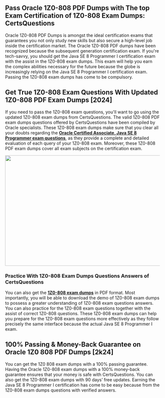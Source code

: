 <h2>Pass Oracle 1Z0-808 PDF Dumps with The top Exam Certification of 1Z0-808 Exam Dumps: CertsQuestions</h2>
<p>Oracle 1Z0-808 PDF Dumps is amongst the ideal certification exams that guarantees you not only study new skills but also secure a high-level job inside the certification market. The Oracle 1Z0-808 PDF dumps have been recognized because the subsequent generation certification exam. If you're tech-savvy, you should get the Java SE 8 Programmer I certification exam with the assist in the 1Z0-808 exam dumps. This exam will help you earn the complex abilities necessary for the future because the globe is increasingly relying on the Java SE 8 Programmer I certification exam. Passing the 1Z0-808 exam dumps has come to be compulsory.</p>
<h2>Get True 1Z0-808 Exam Questions With Updated 1Z0-808 PDF Exam Dumps [2024]</h2>
<p>If you need to pass the 1Z0-808 exam questions, you'll want to go using the updated 1Z0-808 exam dumps from CertsQuestions. The valid 1Z0-808 PDF exam dumps questions offered by CertsQuestions have been compiled by Oracle specialists. These 1Z0-808 exam dumps make sure that you clear all your doubts regarding the <strong><a href="https://www.certsquestions.com/oracle-certified-associate,-java-se-8-programmer-certification.html">Oracle Certified Associate, Java SE 8 Programmer exam questions</a></strong>, as they provide a complete and detailed evaluation of each query of your 1Z0-808 exam. Moreover, these 1Z0-808 PDF exam dumps cover all exam subjects on the certification exam.</p>
<p><img style="display: block; margin-left: auto; margin-right: auto;" src="https://i.imgur.com/53zZ4Bb.png" alt="" width="720" height="360" /></p>
<h3>Practice With 1Z0-808 Exam Dumps Questions Answers of CertsQuestions</h3>
<p>You can also get the <a href="https://www.certsquestions.com/1Z0-808-pdf-dumps.html"><strong>1Z0-808 exam dumps</strong></a> in PDF format. Most importantly, you will be able to download the demo of 1Z0-808 exam dumps to possess a greater understanding of 1Z0-808 exam questions answers. You can also practice for the 1Z0-808 exam questions together with the assist of correct 1Z0-808 questions. These 1Z0-808 exam dumps can help you prepare for the 1Z0-808 exam questions more effectively as they follow precisely the same interface because the actual Java SE 8 Programmer I exam.</p>
<h2>100% Passing &amp; Money-Back Guarantee on Oracle 1Z0 808 PDF Dumps [2k24]</h2>
<p>You can get the 1Z0 808 exam dumps with a 100% passing guarantee. Having the Oracle 1Z0-808 exam dumps with a 100% money-back guarantee ensures that your money is safe with CertsQuestions. You can also get the 1Z0-808 exam dumps with 90 days&rsquo; free updates. Earning the Java SE 8 Programmer I certification has come to be easy because from the 1Z0-808 exam dumps questions with verified answers.</p>
